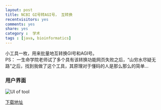 ```yaml
---
layout: post
title: NCBI GI号转AGI号， 互转换
recentvisitors: yes
comments: yes
share: yes
category :  学术
tags : [java, bioinformatics]
---
```


小工具一枚，用来批量地互转换GI号和AGI号。  
PS： 一生命学院老师试了多个具有该转换功能网页失败之后，“山穷水尽疑无路”之后，找到我做了这个工具，其原理对于懂码的人是那么那么的简单…

### 用户界面

![UI of tool](http://i.imgur.com/0xvA7Ac.jpg)

[下载地址](http://ishare.iask.sina.com.cn/f/21695346.html)


